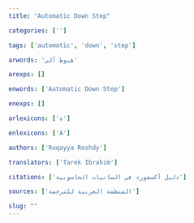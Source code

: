 ```yaml
---
title: "Automatic Down Step"

categories: ['']

tags: ['automatic', 'down', 'step']

arwords: 'هبوط آلي'

arexps: []

enwords: ['Automatic Down Step']

enexps: []

arlexicons: ['ه']

enlexicons: ['A']

authors: ['Ruqayya Roshdy']

translators: ['Tarek Ibrahim']

citations: ['دليل أكسفورد في السانيات الحاسوبية']

sources: ['المنظمة العربية للترجمة']

slug: ""
---
```

